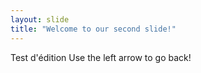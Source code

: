 ```yaml
---
layout: slide
title: "Welcome to our second slide!"
---
```

Test d'édition
Use the left arrow to go back!
